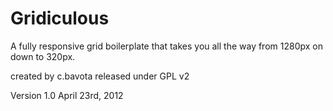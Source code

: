 Gridiculous
===========

A fully responsive grid boilerplate that takes you all the way from 1280px on down to 320px.

created by c.bavota
released under GPL v2

Version 1.0
April 23rd, 2012